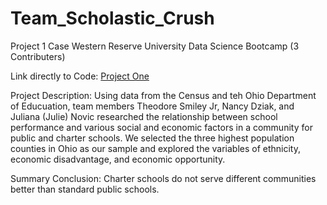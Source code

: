 # Team_Scholastic_Crush
Project 1 Case Western Reserve University Data Science Bootcamp (3 Contributers)

Link directly to Code: [Project One](TeamScholasticCrush.ipynb)

Project Description:  Using data from the Census and teh Ohio Department of Educuation, team members Theodore Smiley Jr, Nancy Dziak, and Juliana (Julie) Novic researched the relationship between school performance and various social and economic factors in a community for public and charter schools.  We selected the three highest population counties in Ohio as our sample and explored the variables of ethnicity, economic disadvantage, and economic opportunity.  

Summary Conclusion:  Charter schools do not serve different communities better than standard public schools.  
